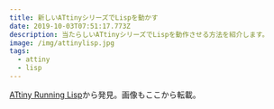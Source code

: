 ```yaml
---
title: 新しいATtinyシリーズでLispを動かす
date: 2019-10-03T07:51:17.773Z
description: 当たらしいATtinyシリーズでLispを動作させる方法を紹介します。
image: /img/attinylisp.jpg
tags:
  - attiny
  - lisp
---
```

[ATtiny Running Lisp](http://www.technoblogy.com/show?2R5C)から発見。画像もここから転載。
